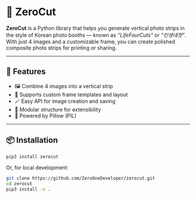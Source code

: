 # 📸 ZeroCut

**ZeroCut** is a Python library that helps you generate vertical photo strips in the style of Korean photo booths — known as *“LifeFourCuts”* or *“인생네컷”*.  
With just 4 images and a customizable frame, you can create polished composite photo strips for printing or sharing.

---

## 🌟 Features

- 🖼 Combine 4 images into a vertical strip
- 🎨 Supports custom frame templates and layout
- 🪄 Easy API for image creation and saving
- 🧱 Modular structure for extensibility
- 🥞 Powered by Pillow (PIL)

---

## 📦 Installation

```bash
pip3 install zerocut
```
Or, for local development:
```bash
git clone https://github.com/ZeroOneDeveloper/zerocut.git
cd zerocut
pip3 install -e .
```
